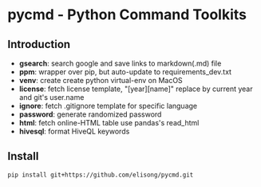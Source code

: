 # pycmd - Python Command Toolkits

## Introduction

- **gsearch**: search google and save links to markdown(.md) file
- **ppm**: wrapper over pip, but auto-update to requirements_dev.txt
- **venv**: create create python virtual-env on MacOS
- **license**: fetch license template, "[year][name]" replace by current year and git's user.name
- **ignore**: fetch .gitignore template for specific language
- **password**: generate randomized password
- **html**: fetch online-HTML table use pandas's read_html
- **hivesql**: format HiveQL keywords

## Install

```sh
pip install git+https://github.com/elisong/pycmd.git
```
